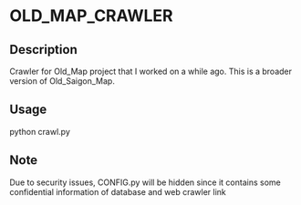 # OLD_MAP_CRAWLER

## Description

Crawler for Old_Map project that I worked on a while ago. This is a broader version of Old_Saigon_Map.

## Usage

python crawl.py

## Note

Due to security issues, CONFIG.py will be hidden since it contains some confidential information of database and web
crawler link